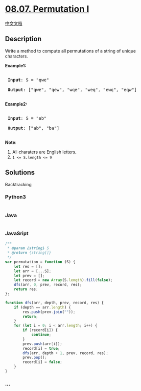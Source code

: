 # [08.07. Permutation I](https://leetcode-cn.com/problems/permutation-i-lcci)

[中文文档](/lcci/08.07.Permutation%20I/README.md)

## Description

<p>Write a method to compute all permutations of a string of unique characters.</p>

<p><strong>Example1:</strong></p>

<pre>

<strong> Input</strong>: S = &quot;qwe&quot;

<strong> Output</strong>: [&quot;qwe&quot;, &quot;qew&quot;, &quot;wqe&quot;, &quot;weq&quot;, &quot;ewq&quot;, &quot;eqw&quot;]

</pre>

<p><strong>Example2:</strong></p>

<pre>

<strong> Input</strong>: S = &quot;ab&quot;

<strong> Output</strong>: [&quot;ab&quot;, &quot;ba&quot;]

</pre>

<p><strong>Note:</strong></p>

<ol>
	<li>All charaters are English letters.</li>
	<li><code>1 &lt;= S.length &lt;= 9</code></li>
</ol>

## Solutions

Backtracking

<!-- tabs:start -->

### **Python3**

```python

```

### **Java**

```java

```

### **JavaSript**

```js
/**
 * @param {string} S
 * @return {string[]}
 */
var permutation = function (S) {
    let res = [];
    let arr = [...S];
    let prev = [];
    let record = new Array(S.length).fill(false);
    dfs(arr, 0, prev, record, res);
    return res;
};

function dfs(arr, depth, prev, record, res) {
    if (depth == arr.length) {
        res.push(prev.join(""));
        return;
    }
    for (let i = 0; i < arr.length; i++) {
        if (record[i]) {
            continue;
        }
        prev.push(arr[i]);
        record[i] = true;
        dfs(arr, depth + 1, prev, record, res);
        prev.pop();
        record[i] = false;
    }
}
```

### **...**

```

```

<!-- tabs:end -->
